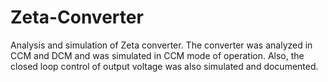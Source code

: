 # Zeta-Converter
Analysis and simulation of Zeta converter. The converter was analyzed in CCM and DCM and was simulated in CCM mode of operation. Also, the closed loop control of output voltage was also simulated and documented.

